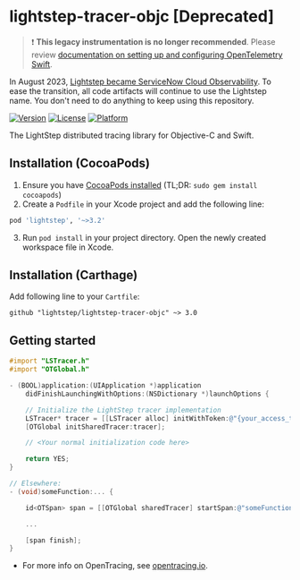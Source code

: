 # lightstep-tracer-objc [Deprecated]

> ❗ **This legacy instrumentation is no longer recommended**. Please review [documentation on setting up and configuring OpenTelemetry Swift](https://github.com/open-telemetry/opentelemetry-swift).

In August 2023, [Lightstep became ServiceNow
Cloud Observability](https://docs.lightstep.com/docs/banner-faq). To ease the
transition, all code artifacts will continue to use the Lightstep name. You
don't need to do anything to keep using this repository.

[![Version](https://img.shields.io/cocoapods/v/lightstep.svg?style=flat)](http://cocoapods.org/pods/lightstep)
[![License](https://img.shields.io/cocoapods/l/lightstep.svg?style=flat)](http://cocoapods.org/pods/lightstep)
[![Platform](https://img.shields.io/cocoapods/p/lightstep.svg?style=flat)](http://cocoapods.org/pods/lightstep)

The LightStep distributed tracing library for Objective-C and Swift.

## Installation (CocoaPods)

1. Ensure you have [CocoaPods installed](https://guides.cocoapods.org/using/getting-started.html) (TL;DR: `sudo gem install cocoapods`)
2. Create a `Podfile` in your Xcode project and add the following line:

```ruby
pod 'lightstep', '~>3.2'
```

3. Run `pod install` in your project directory. Open the newly created workspace file in Xcode.

## Installation (Carthage)

Add following line to your `Cartfile`:

```
github "lightstep/lightstep-tracer-objc" ~> 3.0
```

## Getting started

```objectivec
#import "LSTracer.h"
#import "OTGlobal.h"

- (BOOL)application:(UIApplication *)application
    didFinishLaunchingWithOptions:(NSDictionary *)launchOptions {

    // Initialize the LightStep tracer implementation
    LSTracer* tracer = [[LSTracer alloc] initWithToken:@"{your_access_token}"];
    [OTGlobal initSharedTracer:tracer];

    // <Your normal initialization code here>

    return YES;
}

// Elsewhere:
- (void)someFunction:... {

    id<OTSpan> span = [[OTGlobal sharedTracer] startSpan:@"someFunction:"];

    ...

    [span finish];
}
```

* For more info on OpenTracing, see [opentracing.io](http://opentracing.io).
